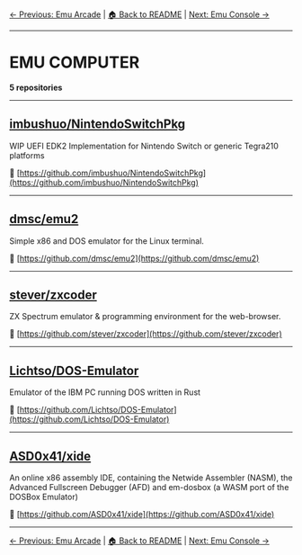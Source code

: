 [← Previous: Emu Arcade](emu-arcade.txt) | [🏠 Back to README](../README.md) | [Next: Emu Console →](emu-console.txt)

---

# EMU COMPUTER

**5 repositories**

---

## [imbushuo/NintendoSwitchPkg](https://github.com/imbushuo/NintendoSwitchPkg)

WIP UEFI EDK2 Implementation for Nintendo Switch or generic Tegra210 platforms

🔗 [https://github.com/imbushuo/NintendoSwitchPkg](https://github.com/imbushuo/NintendoSwitchPkg)

---

## [dmsc/emu2](https://github.com/dmsc/emu2)

Simple x86 and DOS emulator for the Linux terminal.

🔗 [https://github.com/dmsc/emu2](https://github.com/dmsc/emu2)

---

## [stever/zxcoder](https://github.com/stever/zxcoder)

ZX Spectrum emulator & programming environment for the web-browser.

🔗 [https://github.com/stever/zxcoder](https://github.com/stever/zxcoder)

---

## [Lichtso/DOS-Emulator](https://github.com/Lichtso/DOS-Emulator)

Emulator of the IBM PC running DOS written in Rust

🔗 [https://github.com/Lichtso/DOS-Emulator](https://github.com/Lichtso/DOS-Emulator)

---

## [ASD0x41/xide](https://github.com/ASD0x41/xide)

An online x86 assembly IDE, containing the Netwide Assembler (NASM), the Advanced Fullscreen Debugger (AFD) and em-dosbox (a WASM port of the DOSBox Emulator)

🔗 [https://github.com/ASD0x41/xide](https://github.com/ASD0x41/xide)

---


[← Previous: Emu Arcade](emu-arcade.txt) | [🏠 Back to README](../README.md) | [Next: Emu Console →](emu-console.txt)
